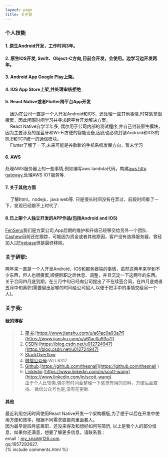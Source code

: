 ```yaml
---
layout: page
title: 关于我 
---
```


### 个人技能
#### 1. 原生Android开发，工作时间3年。
#### 2. 原生IOS开发, Swift、Object-C方向,目前会开发，会使用。边学习边开发两年。
#### 3. Android App Google Play上架。
#### 4. IOS App Store上架,并处理审核拒绝
#### 5. React Native或者Flutter跨平台App开发
&nbsp;&nbsp;&nbsp;&nbsp;因为在公司一直是一个人开发Android和IOS、还处理一些其他事情,时常感觉很疲累，因此闲暇时间学习并寻求跨平台开发解决方案。  
&nbsp;&nbsp;&nbsp;&nbsp;React Native自学半年多, 偶尔用于公司内部的测试程序,并自己封装原生模块，因为主要涉及的是蓝牙和Wi-Fi方便的智能设备,因此也必须封装Android和IOS的BLE和TCP统一的通信模块。  
&nbsp;&nbsp;&nbsp;&nbsp;Flutter了解了一下,未来可能是谷歌新的手机系统发展方向，暂未学习
#### 6. AWS
处理AWS服务器上的一些事情,例如编写aws lambda代码，构建[aws http gateway](https://blog.csdn.net/u012724947/article/details/52896720),处理AWS IOT服务等.
#### 7. 关于其他方面
&nbsp;&nbsp;&nbsp;&nbsp;了解html，nodejs，java web等. 只是很长时间没有在弄过，前段时间看了一下，发现已经跟不上时代了.
#### 8.已上架个人独立开发的APP作品(包括Android and IOS)
[FenSens](https://fensens.com)我们是方案公司,App后期的维护和升级已经移交给另外一个团队.   
[Cashew](http://gocashew.com)目前还在跟踪，可能因为资金或者其他原因，客户没有选择服务器，曾经加入过[Firebase](https://firebase.google.com)但是最终移除。
### 关于辞职:
两年来一直是一个人开发Android、IOS和服务器端的事情，虽然这两年来学到不少东西，但人也很疲累,顺便辞职之后休息、调整，并且沉淀一下这两年的东西。  
关于合同四月底到期，在三月中旬已经向公司提出了不在续签合同，在四月底或者五月中旬离职(需要留出足够的时间给公司招人,以便于把手中的事情交给另一个人)。
### 关于我:
#### 我的博客
>1. [简书](https://www.jianshu.com/u/a61ac0a93a7f):[https://www.jianshu.com/u/a61ac0a93a7f](https://www.jianshu.com/u/a61ac0a93a7f)
>2. [CSDN](https://blog.csdn.net/u012724947):[https://blog.csdn.net/u012724947](https://blog.csdn.net/u012724947)
>3. [StackOverflow]()
>4. [微信公众号](WLL6317):WLL6317
>5. [Github](https://github.com/thesnail):[https://github.com/thesnail](https://github.com/thesnail   )
>6. [Linkedin](https://www.linkedin.com/in/scott-wang):[https://www.linkedin.com/in/scott-wang](https://www.linkedin.com/in/scott-wang).  
由于个人比较懒,偶尔有时间会整理一下感觉有用的资料，方便后面查找.   
微信公众号也是,没有在更新.   

#### 其他
最近利用空闲时间使用React Native开发一个架构模版,为了便于以后在开发中使用方便和效率，根据不同需求直接向里面套入。  
因为最早是四月底离职，还没来得及和想好如何写简历, 以上是我个人的部分信息，如果你还满意，想要了解更多信息，请联系我：  
email：my_snail@126.com.   
qq:1657292627.   
{% include comments.html %}



